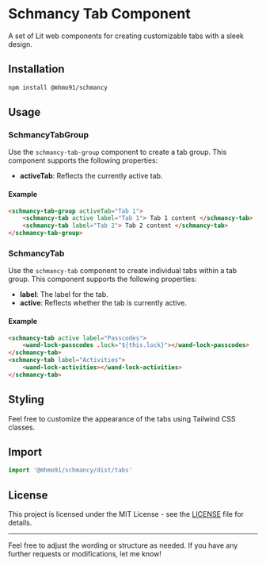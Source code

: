 # Schmancy Tab Component

A set of Lit web components for creating customizable tabs with a sleek design.

## Installation

```bash
npm install @mhmo91/schmancy
```

## Usage

### SchmancyTabGroup

Use the `schmancy-tab-group` component to create a tab group. This component supports the following properties:

- **activeTab**: Reflects the currently active tab.

#### Example

```html
<schmancy-tab-group activeTab="Tab 1">
	<schmancy-tab active label="Tab 1"> Tab 1 content </schmancy-tab>
	<schmancy-tab label="Tab 2"> Tab 2 content </schmancy-tab>
</schmancy-tab-group>
```

### SchmancyTab

Use the `schmancy-tab` component to create individual tabs within a tab group. This component supports the following properties:

- **label**: The label for the tab.
- **active**: Reflects whether the tab is currently active.

#### Example

```html
<schmancy-tab active label="Passcodes">
	<wand-lock-passcodes .lock="${this.lock}"></wand-lock-passcodes>
</schmancy-tab>
<schmancy-tab label="Activities">
	<wand-lock-activities></wand-lock-activities>
</schmancy-tab>
```

## Styling

Feel free to customize the appearance of the tabs using Tailwind CSS classes.

## Import

```javascript
import '@mhmo91/schmancy/dist/tabs'
```

## License

This project is licensed under the MIT License - see the [LICENSE](LICENSE) file for details.

---

Feel free to adjust the wording or structure as needed. If you have any further requests or modifications, let me know!
